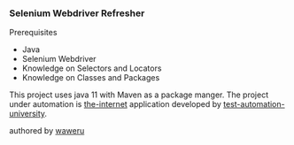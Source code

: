 ### Selenium Webdriver Refresher

Prerequisites 
* Java 
* Selenium Webdriver
* Knowledge on Selectors and Locators
* Knowledge on Classes and Packages

This project uses java 11 with Maven as a package manger. The project under automation is [the-internet](https://the-internet.herokuapp.com/) application developed by [test-automation-university](https://testautomationu.applitools.com).

authored by [waweru](https://github.com/mwaz)
